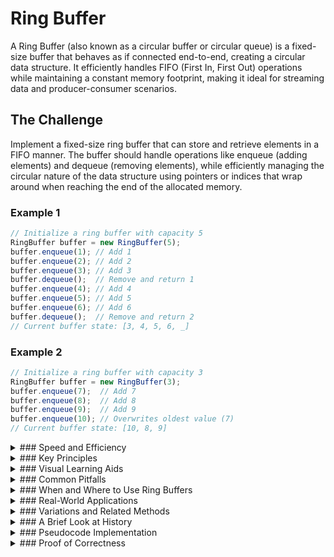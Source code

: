 # Ring Buffer

A Ring Buffer (also known as a circular buffer or circular queue) is a fixed-size buffer that behaves as if connected end-to-end, creating a circular data structure. It efficiently handles FIFO (First In, First Out) operations while maintaining a constant memory footprint, making it ideal for streaming data and producer-consumer scenarios.

## The Challenge

Implement a fixed-size ring buffer that can store and retrieve elements in a FIFO manner. The buffer should handle operations like enqueue (adding elements) and dequeue (removing elements), while efficiently managing the circular nature of the data structure using pointers or indices that wrap around when reaching the end of the allocated memory.

### Example 1

```js
// Initialize a ring buffer with capacity 5
RingBuffer buffer = new RingBuffer(5);
buffer.enqueue(1); // Add 1
buffer.enqueue(2); // Add 2
buffer.enqueue(3); // Add 3
buffer.dequeue();  // Remove and return 1
buffer.enqueue(4); // Add 4
buffer.enqueue(5); // Add 5
buffer.enqueue(6); // Add 6
buffer.dequeue();  // Remove and return 2
// Current buffer state: [3, 4, 5, 6, _]
```


### Example 2

```js
// Initialize a ring buffer with capacity 3
RingBuffer buffer = new RingBuffer(3);
buffer.enqueue(7);  // Add 7
buffer.enqueue(8);  // Add 8
buffer.enqueue(9);  // Add 9
buffer.enqueue(10); // Overwrites oldest value (7)
// Current buffer state: [10, 8, 9]
```

<details>
<summary>
### Speed and Efficiency
</summary>

Ring Buffer operations are highly efficient:

- **Time Complexity**:
  - **Enqueue/Dequeue Operations:** $O(1)$ - Constant time for adding and removing elements
  - **Access by Index:** $O(1)$ - Direct access to any element
  
- **Space Complexity:** $O(n)$ where n is the fixed capacity of the buffer

The ring buffer eliminates the need to shift elements when adding or removing items, which would be an $O(n)$ operation in a standard array-based queue implementation[^1][^5].
</details>
<details>
<summary>
### Key Principles
</summary>

Ring Buffers operate on several fundamental concepts:

- **Circular Structure:** The buffer wraps around when reaching the end, creating a circular behavior[^1][^12].

- **Fixed Size:** The total capacity is determined at initialization and remains constant[^7].

- **FIFO Behavior:** Data is processed in the order it was received, making it ideal for queue implementations[^3].

- **Pointer Management:** Uses head (write) and tail (read) pointers to track the current positions for adding and removing elements[^2][^9].

- **Overwrite Policy:** When full, new data typically overwrites the oldest data, though this behavior can be configured[^2][^5].
</details>
<details>
<summary>
### Visual Learning Aids
</summary>

For visual explanations of ring buffers, check out these resources:

- [Ring Buffer Explained by Josh Rosso](https://www.youtube.com/watch?v=KyreJSKEagg) - A comprehensive explanation of ring buffer implementation
- [Producer/Consumer and Ring Buffer Techniques](https://www.youtube.com/watch?v=uqSeuGQhnf0) - Learn about ring buffer in producer/consumer patterns
- [Visualgo Queue Visualization](https://visualgo.net/en/list) - Interactive visualization of queue data structures
- [Ring Buffer Visualization Tool](https://www.cs.usfca.edu/~galles/visualization/QueueArray.html) - Interactive visualization of circular queues
</details>
<details>
<summary>
### Common Pitfalls
</summary>

When implementing or using Ring Buffers, watch out for these common issues:

- **Full vs. Empty Detection:** Distinguishing between a full and empty buffer can be tricky when head and tail pointers are equal[^12].

- **Off-by-One Errors:** Miscalculating the buffer capacity or available space can lead to buffer overflow or underflow[^9].

- **Modulo Arithmetic Errors:** Incorrect implementation of the wrap-around logic can cause index out-of-bounds errors[^11].

- **Race Conditions:** In multi-threaded environments, concurrent access to the buffer can lead to data corruption without proper synchronization[^6].

- **Overwrite Protection:** Failing to implement overwrite protection when needed can result in data loss[^2].
</details>
<details>
<summary>
### When and Where to Use Ring Buffers
</summary>

Ring Buffers are ideal for:

- **Streaming Data:** Processing continuous data streams where older data becomes less relevant[^5][^8].

- **Producer-Consumer Scenarios:** When one process produces data at a different rate than another consumes it[^10][^11].

- **Audio/Video Processing:** Buffering media data for smooth playback[^8].

- **Network Communication:** Managing packets in network interfaces[^5].

- **Embedded Systems:** Resource-constrained environments where memory efficiency is critical[^9].

However, they may not be suitable for:

- **Dynamic-sized Collections:** When the maximum size cannot be predetermined.

- **Random Access Patterns:** When frequent random access to elements is required.

- **Persistent Storage:** When all historical data must be preserved.
</details>
<details>
<summary>
### Real-World Applications
</summary>

Ring Buffers are used in numerous practical applications:

- **Audio Processing:** Digital audio workstations use ring buffers to manage audio samples between recording and playback[^9].

- **Keyboard Input:** Operating systems use ring buffers to store keyboard input events[^5].

- **Network Packet Processing:** Network interfaces buffer incoming and outgoing packets[^5].

- **Serial Communication:** Buffering data between devices with different processing speeds[^5].

- **Video Streaming:** Buffering video frames for smooth playback[^8].

- **Real-time Systems:** Managing sensor data in real-time applications[^9].

- **Message Queues:** Implementing efficient message passing between system components[^10].
</details>
<details>
<summary>
### Variations and Related Methods
</summary>

Several variations of Ring Buffers exist:

- **Lock-Free Ring Buffers:** Designed for concurrent access without locks for high-performance scenarios[^6].

- **Multi-Producer/Multi-Consumer (MPMC) Buffers:** Support multiple writers and readers concurrently[^10].

- **Bipartite (Bip) Buffers:** Modified ring buffers that always return contiguous blocks of memory[^12].

- **Fixed-Size Compressed Ring Buffers:** Maintain a compressed representation of the entire data sequence[^12].

- **Double Buffering (Ping-Pong Buffering):** A specialized case with exactly two large fixed-length elements[^12].
</details>
<details>
<summary>
### A Brief Look at History
</summary>

Ring buffers have been a fundamental data structure in computing for decades. They were initially implemented in hardware for managing data streams between components operating at different speeds. As software systems evolved, ring buffers became essential in operating systems, telecommunications, and multimedia applications. Their efficient memory usage and constant-time operations have kept them relevant despite the development of more complex data structures. Early implementations in hardware paved the way for the software versions we commonly use today[^12].
</details>
<details>
<summary>
### Pseudocode Implementation
</summary>

```
class RingBuffer:
    function initialize(capacity):
        buffer = array of size capacity
        head = 0  // Write position
        tail = 0  // Read position
        count = 0 // Number of elements in buffer
        size = capacity
    
    function enqueue(element):
        if count == size:
            // Buffer is full, handle according to policy
            // Option 1: Overwrite oldest element
            tail = (tail + 1) % size
            count = count - 1
            // Option 2: Return error/exception
            // return error
        
        buffer[head] = element
        head = (head + 1) % size
        count = count + 1
        return success
    
    function dequeue():
        if count == 0:
            // Buffer is empty
            return error
        
        element = buffer[tail]
        tail = (tail + 1) % size
        count = count - 1
        return element
    
    function isEmpty():
        return count == 0
    
    function isFull():
        return count == size
    
    function getCount():
        return count
```
</details>
<details>
<summary>
### Proof of Correctness
</summary>

The correctness of the ring buffer algorithm can be proven through the following logical steps:

1. **Initialization:** The buffer starts with head = tail = 0 and count = 0, representing an empty buffer.

2. **Enqueue Operation:**
   - When an element is added, it's placed at the head position
   - The head is incremented and wrapped around if necessary using modulo arithmetic
   - The count is incremented to track the number of elements

3. **Dequeue Operation:**
   - When an element is removed, it's taken from the tail position
   - The tail is incremented and wrapped around if necessary using modulo arithmetic
   - The count is decremented to track the number of elements

4. **Empty State Invariant:**
   - The buffer is empty when count = 0
   - In this state, no dequeue operations should be allowed

5. **Full State Invariant:**
   - The buffer is full when count = size
   - In this state, enqueue operations either overwrite the oldest element or are rejected

6. **Circular Property:**
   - The modulo operation (% size) ensures that both head and tail wrap around when they reach the end of the buffer
   - This creates the circular behavior without requiring data movement

7. **FIFO Guarantee:**
   - Elements are always added at head and removed from tail
   - Since head advances only during enqueue and tail advances only during dequeue, the order of elements is preserved

8. **Bounded Memory Usage:**
   - The buffer never exceeds its allocated size, ensuring constant space complexity

These invariants and properties ensure that the ring buffer correctly implements FIFO behavior with constant-time operations while maintaining its circular nature.
</details>